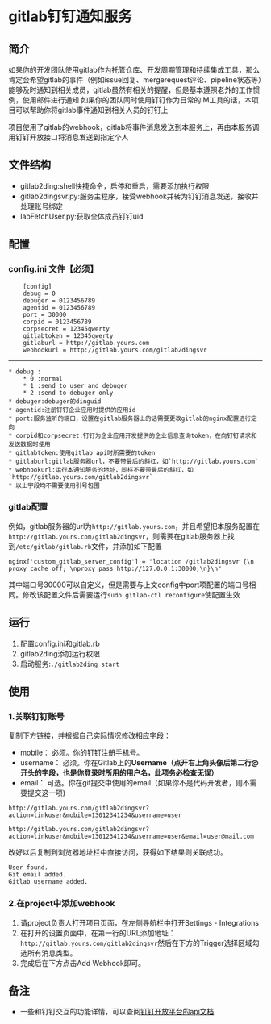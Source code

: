 # gitlab钉钉通知服务

## 简介

如果你的开发团队使用gitlab作为托管仓库、开发周期管理和持续集成工具，那么肯定会希望gitlab的事件（例如issue回复、mergerequest评论、pipeline状态等）能够及时通知到相关成员，gitlab虽然有相关的提醒，但是基本遵照老外的工作惯例，使用邮件进行通知
如果你的团队同时使用钉钉作为日常的IM工具的话，本项目可以帮助你将gitlab事件通知到相关人员的钉钉上

项目使用了gitlab的webhook，gitlab将事件消息发送到本服务上，再由本服务调用钉钉开放接口将消息发送到指定个人

## 文件结构

* gitlab2ding:shell快捷命令，启停和重启，需要添加执行权限
* gitlab2dingsvr.py:服务主程序，接受webhook并转为钉钉消息发送，接收并处理账号绑定
* labFetchUser.py:获取全体成员钉钉uid

## 配置

### config.ini 文件【必须】

		[config]
		debug = 0
		debuger = 0123456789
		agentid = 0123456789
		port = 30000
		corpid = 0123456789
		corpsecret = 12345qwerty
		gitlabtoken = 12345qwerty
		gitlaburl = http://gitlab.yours.com
		webhookurl = http://gitlab.yours.com/gitlab2dingsvr

-----------
	* debug :
		* 0 :normal
		* 1 :send to user and debuger
		* 2 :send to debuger only
	* debuger:debuger的dinguid
	* agentid:注册钉钉企业应用时提供的应用id
	* port:服务监听的端口，设置在gitlab服务器上的话需要更改gitlab的nginx配置进行定向
	* corpid和corpsecret:钉钉为企业应用开发提供的企业信息查询token，在向钉钉请求和发送数据时使用
	* gitlabtoken:使用gitlab api时所需要的token
	* gitlaburl:gitlab服务器url，不要带最后的斜杠，如`http://gitlab.yours.com`
	* webhookurl:运行本通知服务的地址，同样不要带最后的斜杠，如`http://gitlab.yours.com/gitlab2dingsvr`
	* 以上字段均不需要使用引号包围

### gitlab配置
	
例如，gitlab服务器的url为`http://gitlab.yours.com`，并且希望把本服务配置在`http://gitlab.yours.com/gitlab2dingsvr`，则需要在gitlab服务器上找到`/etc/gitlab/gitlab.rb`文件，并添加如下配置

`nginx['custom_gitlab_server_config'] = "location /gitlab2dingsvr {\n proxy_cache off; \nproxy_pass http://127.0.0.1:30000;\n}\n"`

其中端口号30000可以自定义，但是需要与上文config中port项配置的端口号相同。修改该配置文件后需要运行`sudo gitlab-ctl reconfigure`使配置生效

## 运行

1. 配置config.ini和gitlab.rb
2. gitlab2ding添加运行权限
3. 启动服务:`./gitlab2ding start`

## 使用

### 1.关联钉钉账号
复制下方链接，并根据自己实际情况修改相应字段：
* mobile： 必须。你的钉钉注册手机号。
* username： 必须。你在Gitlab上的**Username（点开右上角头像后第二行@开头的字段，也是你登录时所用的用户名，此项务必检查无误）**
* email： 可选。你在git提交中使用的email（如果你不是代码开发者，则不需要提交这一项)

`http://gitlab.yours.com/gitlab2dingsvr?action=linkuser&mobile=13012341234&username=user`

`http://gitlab.yours.com/gitlab2dingsvr?action=linkuser&mobile=13012341234&username=user&email=user@mail.com`

改好以后复制到浏览器地址栏中直接访问，获得如下结果则关联成功。

```
User found.
Git email added.
Gitlab username added.
```

### 2.在project中添加webhook
  1. 请project负责人打开项目页面，在左侧导航栏中打开Settings - Integrations 
  2. 在打开的设置页面中，在第一行的URL添加地址：`http://gitlab.yours.com/gitlab2dingsvr`然后在下方的Trigger选择区域勾选所有消息类型。
  3. 完成后在下方点击Add Webhook即可。

## 备注

* 一些和钉钉交互的功能详情，可以查阅[钉钉开放平台的api文档](https://open-doc.dingtalk.com/docs/doc.htm?spm=a219a.7629140.0.0.AFXfTL&treeId=367&articleId=107549&docType=1)